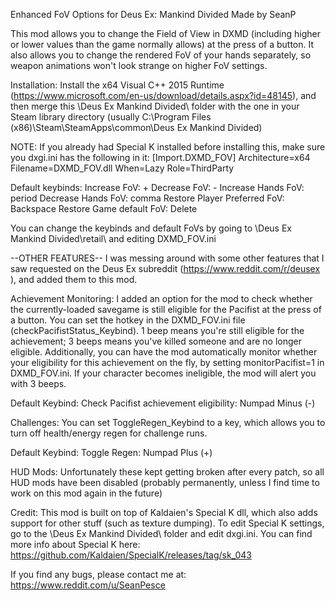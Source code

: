 Enhanced FoV Options for Deus Ex: Mankind Divided
Made by SeanP


This mod allows you to change the Field of View in DXMD (including higher or lower values than the game normally allows) at the press of a button. It also allows you to change the rendered FoV of your hands separately, so weapon animations won't look strange on higher FoV settings.

Installation: Install the x64 Visual C++ 2015 Runtime (https://www.microsoft.com/en-us/download/details.aspx?id=48145), and then merge this \Deus Ex Mankind Divided\ folder with the one in your Steam library directory (usually C:\Program Files (x86)\Steam\SteamApps\common\Deus Ex Mankind Divided\)

NOTE: If you already had Special K installed before installing this, make sure you dxgi.ini has the following in it:
[Import.DXMD_FOV]
Architecture=x64
Filename=DXMD_FOV.dll
When=Lazy
Role=ThirdParty

Default keybinds:
Increase FoV: +
Decrease FoV: -
Increase Hands FoV: period
Decrease Hands FoV: comma
Restore Player Preferred FoV: Backspace
Restore Game default FoV: Delete

You can change the keybinds and default FoVs by going to \Deus Ex Mankind Divided\retail\ and editing DXMD_FOV.ini


--OTHER FEATURES--
I was messing around with some other features that I saw requested on the Deus Ex subreddit (https://www.reddit.com/r/deusex ), and added them to this mod.

Achievement Monitoring:
I added an option for the mod to check whether the currently-loaded savegame is still eligible for the Pacifist at the press of a button. You can set the hotkey in the DXMD_FOV.ini file (checkPacifistStatus_Keybind). 1 beep means you're still eligible for the achievement; 3 beeps means you've killed someone and are no longer eligible.
Additionally, you can have the mod automatically monitor whether your eligibility for this achievement on the fly, by setting monitorPacifist=1 in DXMD_FOV.ini. If your character becomes ineligible, the mod will alert you with 3 beeps.

Default Keybind:
Check Pacifist achievement eligibility: Numpad Minus (-)


Challenges:
You can set ToggleRegen_Keybind to a key, which allows you to turn off health/energy regen for challenge runs.

Default Keybind: 
Toggle Regen: Numpad Plus (+)

HUD Mods:
Unfortunately these kept getting broken after every patch, so all HUD mods have been disabled (probably permanently, unless I find time to work on this mod again in the future)


Credit:
This mod is built on top of Kaldaien's Special K dll, which also adds support for other stuff (such as texture dumping). To edit Special K settings, go to the \Deus Ex Mankind Divided\ folder and edit dxgi.ini. You can find more info about Special K here: https://github.com/Kaldaien/SpecialK/releases/tag/sk_043



If you find any bugs, please contact me at:
https://www.reddit.com/u/SeanPesce
